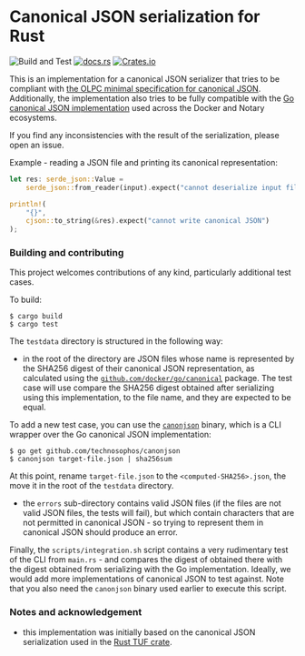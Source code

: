 # Canonical JSON serialization for Rust

![Build and Test](https://github.com/engineerd/cjson/workflows/Build%20and%20Test/badge.svg)
[![docs.rs](https://docs.rs/cjson/badge.svg?version=0.1.1)](https://docs.rs/cjson/0.1.1/cjson/)
[![Crates.io](https://img.shields.io/crates/v/cjson.svg)](https://crates.io/crates/cjson)

This is an implementation for a canonical JSON serializer that tries to be
compliant with [the OLPC minimal specification for canonical JSON][olpc].
Additionally, the implementation also tries to be fully compatible with the [Go
canonical JSON implementation][docker/go/canonical] used across the Docker and
Notary ecosystems.

If you find any inconsistencies with the result of the serialization, please
open an issue.

Example - reading a JSON file and printing its canonical representation:

```rust
let res: serde_json::Value =
    serde_json::from_reader(input).expect("cannot deserialize input file");

println!(
    "{}",
    cjson::to_string(&res).expect("cannot write canonical JSON")
);
```

### Building and contributing

This project welcomes contributions of any kind, particularly additional test
cases.

To build:

```
$ cargo build
$ cargo test
```

The `testdata` directory is structured in the following way:

- in the root of the directory are JSON files whose name is represented by the
  SHA256 digest of their canonical JSON representation, as calculated using the
  [`github.com/docker/go/canonical`][docker/go/canonical] package. The test case
  will use compare the SHA256 digest obtained after serializing using this
  implementation, to the file name, and they are expected to be equal.

To add a new test case, you can use the [`canonjson`][canonjson] binary, which
is a CLI wrapper over the Go canonical JSON implementation:

```
$ go get github.com/technosophos/canonjson
$ canonjson target-file.json | sha256sum
```

At this point, rename `target-file.json` to the `<computed-SHA256>.json`, the
move it in the root of the `testdata` directory.

- the `errors` sub-directory contains valid JSON files (if the files are not
  valid JSON files, the tests will fail), but which contain characters that are
  not permitted in canonical JSON - so trying to represent them in canonical
  JSON should produce an error.

Finally, the `scripts/integration.sh` script contains a very rudimentary test of
the CLI from `main.rs` - and compares the digest of obtained there with the
digest obtained from serializing with the Go implementation. Ideally, we would
add more implementations of canonical JSON to test against. Note that you also
need the `canonjson` binary used earlier to execute this script.

### Notes and acknowledgement

- this implementation was initially based on the canonical JSON serialization
  used in the [Rust TUF crate][rust-tuf].

[olpc]: http://wiki.laptop.org/go/Canonical_JSON
[docker/go/canonical]: https://github.com/docker/go/tree/master/canonical/json
[canonjson]: https://github.com/technosophos/canonjson
[rust-tuf]: https://github.com/heartsucker/rust-tuf/
